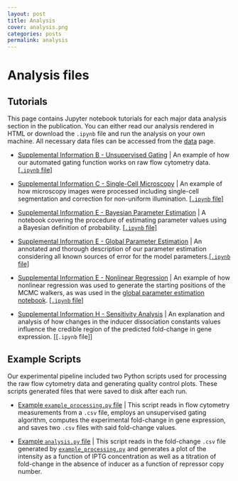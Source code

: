 ```yaml
---
layout: post
title: Analysis
cover: analysis.png
categories: posts
permalink: analysis
---
```


# Analysis files

## Tutorials
This page contains Jupyter notebook tutorials for each major data analysis
section in the publication. You can either read our analysis rendered in HTML or
download the `.ipynb` file and run the analysis on your own machine. All
necessary data files can be accessed from the
[data](https://rpgroup-pboc.github.io/mwc_induction/posts/2017/01/20/data.html)
page.


* [Supplemental Information B - Unsupervised Gating](../../../../code/notebooks/SI_B_unsupervised_gating.html) \| An example of how our automated gating function works on raw flow cytometry data. [\[`.ipynb` file\]](../../../../code/notebooks/SI_B_unsupervised_gating.ipynb)

* [Supplemental Information C - Single-Cell Microscopy](../../../../code/notebooks/SI_C_microscopy.html) \| An example of how microscopy images were processed including single-cell segmentation and correction for non-uniform illumination. [\[`.ipynb` file\]](../../../../code/notebooks/SI_C_microscopy.ipynb)

* [Supplemental Information E - Bayesian Parameter Estimation](../../../../code/notebooks/SI_E_bayesian_parameter_estimation.html) \| A notebook covering the procedure of estimating parameter values using a Bayesian definition of probability. [\[`.ipynb` file\]](../../../../code/notebooks/SI_E_bayesian_parameter_estimation.ipynb)

* [Supplemental Information E - Global Parameter Estimation](../../../../code/notebooks/SI_E_global_fit.html) \| An annotated and thorough description of our parameter estimation considering all known
sources of error for the model parameters.[\[`.ipynb` file\]](../../../../code/notebooks/SI_E_global_fit.ipynb)

* [Supplemental Information E - Nonlinear Regression](../../../../code/notebooks/SI_E_nonlinear_regression.html) \| An example of how nonlinear regression was used to generate the starting positions of the MCMC walkers, as was used in the [global parameter estimation notebook](../../../../code/notebooks/SI_E_global_fits.html). [\[`.ipynb` file\]](../../../../code/notebooks/SI_E_nonlinear_regression.ipynb)

* [Supplemental Information H - Sensitivity Analysis](../../../../code/notebooks/SI_H_sensitivity.html) \| An explanation and analysis of how changes in the inducer dissociation constants values influence the credible region of the predicted fold-change in gene expression. [\[`.ipynb` file\]]


## Example Scripts

Our experimental pipeline included two Python scripts used for processing the
raw flow cytometry data and generating quality control plots. These scripts generated files that were saved to disk after each run.

* [Example `example_processing.py` file](../../../../code/examples/example_processing.py) \| This script reads in flow cytometry measurements from a `.csv` file, employs an unsupervised gating algorithm, computes the experimental fold-change in gene expression, and saves two `.csv` files with said fold-change values.

* [Example `analysis.py` file](../../../../code/examples/example_analysis.py) \| This script reads in the fold-change `.csv` file generated by [`example_processing.py`](../../../../code/examples/example_processing.py) and generates a plot of the intensity as a function of IPTG concentration as well as a titration of fold-change in the absence of inducer as a function of repressor copy number.
